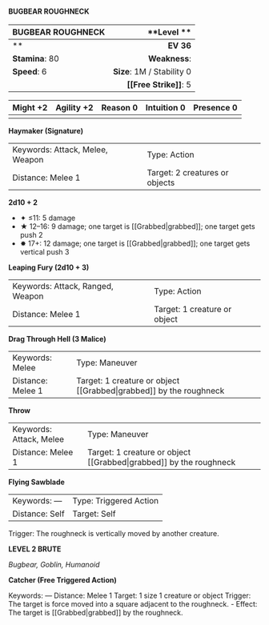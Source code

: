 #### BUGBEAR ROUGHNECK

| BUGBEAR ROUGHNECK |            \*\*Level  \*\* |
| :---------------- | -------------------------: |
| \*\*              |                  **EV 36** |
| **Stamina**: 80   |              **Weakness**: |
| **Speed**: 6      | **Size**: 1M / Stability 0 |
|                   |     **[[Free Strike]]**: 5 |

| **Might** +2 | **Agility** +2 | **Reason** 0 | **Intuition** 0 | **Presence** 0 |
| ------------ | -------------- | ------------ | --------------- | -------------- |
|              |                |              |                 |                |

**Haymaker (Signature)**

|                                 |                                |
| :------------------------------ | :----------------------------- |
| Keywords: Attack, Melee, Weapon | Type: Action                   |
| Distance: Melee 1               | Target: 2 creatures or objects |

**2d10 + 2**

- ✦ ≤11: 5 damage
- ★ 12–16: 9 damage; one target is [[Grabbed|grabbed]]; one target gets push 2
- ✸ 17+: 12 damage; one target is [[Grabbed|grabbed]]; one target gets vertical push 3

**Leaping Fury (2d10 + 3)**

|                                  |                              |
| :------------------------------- | :--------------------------- |
| Keywords: Attack, Ranged, Weapon | Type: Action                 |
| Distance: Melee 1                | Target: 1 creature or object |

**Drag Through Hell (3 Malice)**

|                   |                                                                    |
| :---------------- | :----------------------------------------------------------------- |
| Keywords: Melee   | Type: Maneuver                                                     |
| Distance: Melee 1 | Target: 1 creature or object [[Grabbed\|grabbed]] by the roughneck |

**Throw**

|                         |                                                                    |
| :---------------------- | :----------------------------------------------------------------- |
| Keywords: Attack, Melee | Type: Maneuver                                                     |
| Distance: Melee 1       | Target: 1 creature or object [[Grabbed\|grabbed]] by the roughneck |

**Flying Sawblade**

|                |                        |
| :------------- | :--------------------- |
| Keywords: —    | Type: Triggered Action |
| Distance: Self | Target: Self           |

Trigger: The roughneck is vertically moved by another creature.

**LEVEL 2 BRUTE**

*Bugbear, Goblin, Humanoid*

**Catcher (Free Triggered Action)**

Keywords: — Distance: Melee 1 Target: 1 size 1 creature or object Trigger: The target is force moved into a square adjacent to the roughneck. - Effect: The target is [[Grabbed|grabbed]] by the roughneck.
